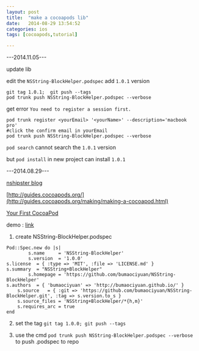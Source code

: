 ```yaml
---
layout: post
title:  "make a cocoapods lib"
date:   2014-08-29 13:54:52
categories: ios
tags: [cocoapods,tutorial]

---
```


---2014.11.05---

update lib

edit the `NSString-BlockHelper.podspec` add `1.0.1` version

```
git tag 1.0.1;	git push --tags
pod trunk push NSString-BlockHelper.podspec --verbose

```

get error `You need to register a session first.`

```
pod trunk register <yourEmail> '<yourName>' --description='macbook pro'
#click the confirm email in yourEmail
pod trunk push NSString-BlockHelper.podspec --verbose
```

`pod search` cannot search the `1.0.1` version

but `pod install` in new project can install `1.0.1`


---2014.08.29---

[nshipster blog](http://nshipster.com/cocoapods/)

[http://guides.cocoapods.org/](http://guides.cocoapods.org/making/making-a-cocoapod.html)

[Your First CocoaPod](http://code.dblock.org/your-first-cocoapod)

demo : [link](https://github.com/bumaociyuan/NSString-BlockHelper.git)

1. create NSString-BlockHelper.podspec

```
Pod::Spec.new do |s|
		s.name     = 'NSString-BlockHelper'
		s.version  = '1.0.0'
s.license  = { :type => 'MIT', :file => 'LICENSE.md' }
s.summary  = "NSString+BlockHelper"
		s.homepage = 'https://github.com/bumaociyuan/NSString-BlockHelper'
s.authors  = { 'bumaociyuan' => 'http://bumaociyuan.github.io/' }
	s.source   = { :git => 'https://github.com/bumaociyuan/NSString-BlockHelper.git', :tag => s.version.to_s }
	s.source_files = 'NSString+BlockHelper/*{h,m}'
	s.requires_arc = true
end

```

2. set the tag
`git tag 1.0.0;	git push --tags`


3. use the cmd
`pod trunk push NSString-BlockHelper.podspec --verbose` to push .podspec to repo

